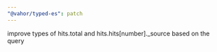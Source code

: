 ```yaml
---
"@vahor/typed-es": patch
---
```


improve types of hits.total and hits.hits[number].\_source based on the query
